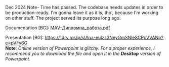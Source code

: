 Dec 2024 Note- Time has passed. The codebase needs updates in order to be production-ready. I'm gonna leave it as it is, tho', because I'm working on other stuff. The project served its purpose long ago.

Documentation [BG]: [MAV-Дипломна_работа.pdf](https://github.com/user-attachments/files/18218759/MAV-._.pdf)

Presentation [BG]: https://1drv.ms/p/s!Ana-eulzz3NeyGmSNleSCPpVVANp?e=pVFy6G <br>
**Note**: _Online version of Powerpoint is glitchy. For a proper experience, I recommend you to download the file and open it in the **Desktop** version of Powerpoint._
